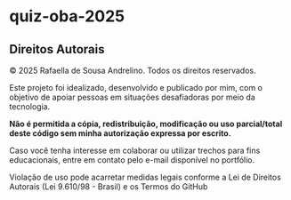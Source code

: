 # quiz-oba-2025
 ## Direitos Autorais

© 2025 Rafaella de Sousa Andrelino. Todos os direitos reservados.

Este projeto foi idealizado, desenvolvido e publicado por mim, com o objetivo de apoiar pessoas em situações desafiadoras por meio da tecnologia.

**Não é permitida a cópia, redistribuição, modificação ou uso parcial/total deste código sem minha autorização expressa por escrito.**

Caso você tenha interesse em colaborar ou utilizar trechos para fins educacionais, entre em contato pelo e-mail disponível no portfólio.

Violação de uso pode acarretar medidas legais conforme a Lei de Direitos Autorais (Lei 9.610/98 - Brasil) e os Termos do GitHub
